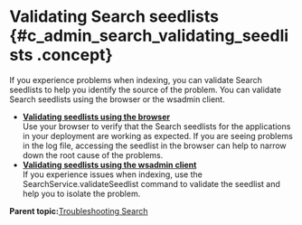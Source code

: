 # Validating Search seedlists {#c_admin_search_validating_seedlists .concept}

If you experience problems when indexing, you can validate Search seedlists to help you identify the source of the problem. You can validate Search seedlists using the browser or the wsadmin client.

-   **[Validating seedlists using the browser](../troubleshoot/t_admin_search_check_seedlist.md)**  
Use your browser to verify that the Search seedlists for the applications in your deployment are working as expected. If you are seeing problems in the log file, accessing the seedlist in the browser can help to narrow down the root cause of the problems.
-   **[Validating seedlists using the wsadmin client](../troubleshoot/t_admin_search_validate_seedlist.md)**  
If you experience issues when indexing, use the SearchService.validateSeedlist command to validate the seedlist and help you to isolate the problem.

**Parent topic:**[Troubleshooting Search](../troubleshoot/c_ts_search.md)

